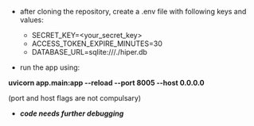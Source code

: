 - after cloning the repository, create a .env file with following keys and values:
	- SECRET_KEY=<your_secret_key>
	- ACCESS_TOKEN_EXPIRE_MINUTES=30
	- DATABASE_URL=sqlite:///./hiper.db

- run the app using:

**uvicorn app.main:app --reload --port 8005 --host 0.0.0.0**

(port and host flags are not compulsary)
- ***_code needs further debugging_***
